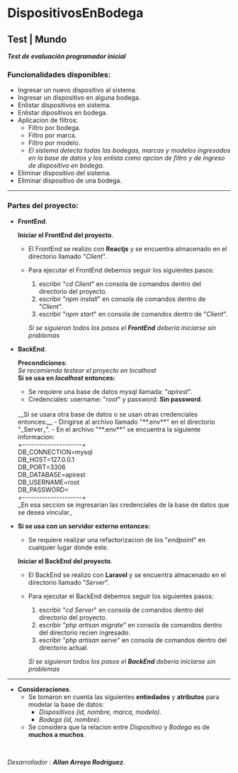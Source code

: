# DispositivosEnBodega

## Test | Mundo

**_Test de evaluación programador inicial_**

### Funcionalidades disponibles:

- Ingresar un nuevo dispositivo al sistema.
- Ingresar un dispositivo en alguna bodega.
- Enlistar dispositivos en sistema.
- Enlistar dipositivos en bodega.
- Aplicacion de filtros:
    - Filtro por bodega.
    - Filtro por marca.
    - Filtro por modelo.
    - _El sistema detecta todas las bodegas, marcas y modelos ingresados en la base de datos y los enlista como opcion de filtro y de ingreso de dispositivo en bodega._
- Eliminar dispositivo del sistema.
- Eliminar dispositivo de una bodega.

______________________________________________________________________________________________________________________
### Partes del proyecto:

- __FrontEnd__.

    __Iniciar el FrontEnd del proyecto__.

    - El FrontEnd se realizo con __Reactjs__ y se encuentra almacenado en el directorio llamado "_Client_".
    - Para ejecutar el FrontEnd debemos seguir los siguientes pasos:
        1. escribir "_cd Client_" en consola de comandos dentro del directorio del proyecto.
        2. escribir "_npm install_" en consola de comandos dentro de "_Client_".
        3. escribir "_npm start_" en consola de comandos dentro de "_Client_".

        _Si se siguieron todos los pasos el __FrontEnd__ deberia iniciarse sin problemas_

- __BackEnd__.

    __Precondiciones__: 
    <br/>
    _Se recomienda testear el proyecto en localhost_
    <br/>
    __Si se usa en _localhost_ entonces:__
    - Se requiere una base de datos mysql llamada: "_apirest_".
    - Credenciales: username: "_root_" y password: **Sin password**.
    <br/>
    __Si se usara otra base de datos o se usan otras credenciales entonces:__
    - Dirigirse al archivo llamado "**.env**" en el directorio "_Server_".
    - En el archivo "**.env**" se encuentra la siguiente informacion:   
    <br/>      
    +---------------------+
    <br/>
    DB_CONNECTION=mysql <br/>
    DB_HOST=127.0.0.1 <br/>
    DB_PORT=3306 <br/>
    DB_DATABASE=apirest <br/>
    DB_USERNAME=root <br/>
    DB_PASSWORD=
    <br/>+---------------------+
    <br/>
    _En esa seccion se ingresarian las credenciales de la base de datos que se desea vincular_
    <br/>
- __Si se usa con un servidor externo entonces:__
    - Se requiere realizar una refactorizacion de los "_endpoint_" en cualquier lugar donde este.

    __Iniciar el BackEnd del proyecto__.

    - El BackEnd se realizo con __Laravel__ y se encuentra almacenado en el directorio llamado "_Server_".
    - Para ejecutar el BackEnd debemos seguir los siguientes pasos:
        1. escribir "_cd Server_" en consola de comandos dentro del directorio del proyecto.
        2. escribir "_php artisan migrate_" en consola de comandos dentro del directorio recien ingresado.
        3. escribir "_php artisan serve_" en consola de comandos dentro del directorio actual.

        _Si se siguieron todos los pasos el __BackEnd__ deberia iniciarse sin problemas_

______________________________________________________________________________________________________________________

- __Consideraciones__.
    - Se tomaron en cuenta las siguientes **entiedades** y **atributos** para modelar la base de datos:
        - _Dispositivos (id, nombre, marca, modelo)_.
        - _Bodega (id, nombre)_.
    - Se considera que la relacion entre _Dispositivo_ y _Bodega_ es de **muchos a muchos**.
<br>

_Desarrollador_ : **_Allan Arroyo Rodriguez_**.